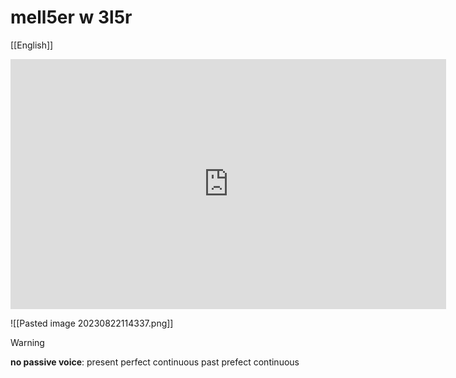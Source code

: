 # mell5er w 3l5r

[[English]]

<iframe width="697" height="400" src="https://www.youtube.com/embed/ffJr9CG3k2k?si=5rR2a0FodCB_d-r8" title="YouTube video player" frameborder="0" allow="accelerometer; autoplay; clipboard-write; encrypted-media; gyroscope; picture-in-picture; web-share" allowfullscreen></iframe>

![[Pasted image 20230822114337.png]]

>[!warning]
>__no passive voice__:
present perfect continuous
past prefect continuous 